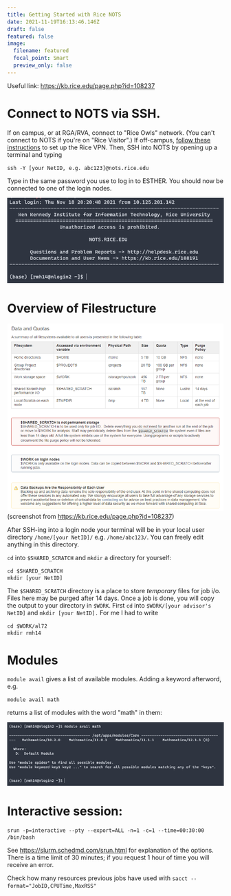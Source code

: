 ```yaml
---
title: Getting Started with Rice NOTS
date: 2021-11-19T16:13:46.146Z
draft: false
featured: false
image:
  filename: featured
  focal_point: Smart
  preview_only: false
---
```

Useful link: <https://kb.rice.edu/page.php?id=108237>

# Connect to NOTS via SSH.

If on campus, or at RGA/RVA, connect to "Rice Owls" network. (You can't connect to NOTS if you're on "Rice Visitor".) If off-campus, [follow these instructions](https://kb.rice.edu/108238) to set up the Rice VPN. Then, SSH into NOTS by opening up a  terminal and typing

```
ssh -Y [your NetID, e.g. abc123]@nots.rice.edu
```

Type in the same password you use to log in to ESTHER. You should now be connected to one of the login nodes.

![Connecting a login node on NOTS.](windowsterminal_ahbyvq9ni9.png)

# Overview of Filestructure

![Directories on NOTS](chrome_qnmjipddql.png)
(screenshot from <https://kb.rice.edu/page.php?id=108237>)

After SSH-ing into a login node your terminal will be in your local user directory `/home/[your NetID]/` e.g. `/home/abc123/`. You can freely edit anything in this directory. 

`cd` into `$SHARED_SCRATCH` and `mkdir` a directory for yourself:

```
cd $SHARED_SCRATCH
mkdir [your NetID]
```

The `$SHARED_SCRATCH` directory is a place to store *temporary* files for job i/o. Files here may be purged after 14 days. Once a job is done, you will copy the output to your directory in `$WORK`. First `cd` into `$WORK/[your advisor's NetID]` and `mkdir [your NetID].` For me I had to write

```
cd $WORK/al72
mkdir rmh14
```

# Modules

`module avail` gives a list of available modules. Adding a keyword afterword, e.g. 

```
module avail math
```

returns a list of modules with the word "math" in them:

![module avail math](windowsterminal_w1py7m5dul.png)

# Interactive session:

```
srun -p=interactive --pty --export=ALL -n=1 -c=1 --time=00:30:00 /bin/bash
```

See <https://slurm.schedmd.com/srun.html> for explanation of the options. There is a time limit of 30 minutes; if you request 1 hour of time you will receive an error.

Check how many resources previous jobs have used with ```sacct --format="JobID,CPUTime,MaxRSS"```